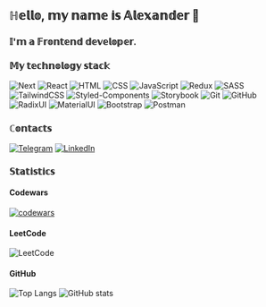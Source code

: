 ## ℍ𝕖𝕝𝕝𝕠, 𝕞𝕪 𝕟𝕒𝕞𝕖 𝕚𝕤 𝔸𝕝𝕖𝕩𝕒𝕟𝕕𝕖𝕣 👋
### 𝕀'𝕞 𝕒 𝔽𝕣𝕠𝕟𝕥𝕖𝕟𝕕 𝕕𝕖𝕧𝕖𝕝𝕠𝕡𝕖𝕣.

### 𝕄𝕪 𝕥𝕖𝕔𝕙𝕟𝕠𝕝𝕠𝕘𝕪 𝕤𝕥𝕒𝕔𝕜
![Next](https://img.shields.io/badge/-Next.js-333?style=for-the-badge&logo=next.js)
![React](https://img.shields.io/badge/-React-333?style=for-the-badge&logo=react)
![HTML](https://img.shields.io/badge/-HTML-333?style=for-the-badge&logo=html5) ![CSS](https://img.shields.io/badge/-CSS-333?style=for-the-badge&logo=css3&logoColor=blue)
![JavaScript](https://img.shields.io/badge/-JavaScript-333?style=for-the-badge&logo=javascript)
![Redux](https://img.shields.io/badge/-redux-333?style=for-the-badge&logo=redux)
![SASS](https://img.shields.io/badge/-sass-333?style=for-the-badge&logo=sass)
![TailwindCSS](https://img.shields.io/badge/-Tailwindcss-333?style=for-the-badge&logo=Tailwindcss)
![Styled-Components](https://img.shields.io/badge/-styledcomponents-333?style=for-the-badge&logo=styledcomponents)
![Storybook](https://img.shields.io/badge/-Storybook-333?style=for-the-badge&logo=Storybook)
![Git](https://img.shields.io/badge/-Git-333?style=for-the-badge&logo=Git)
![GitHub](https://img.shields.io/badge/-GitHub-333?style=for-the-badge&logo=GitHub)
![RadixUI](https://img.shields.io/badge/-RadixUI-333?style=for-the-badge&logo=RadixUI)
![MaterialUI](https://img.shields.io/badge/-MaterialUI-333?style=for-the-badge&logo=MUI)
![Bootstrap](https://img.shields.io/badge/-Bootstrap-333?style=for-the-badge&logo=Bootstrap)
![Postman](https://img.shields.io/badge/-Postman-333?style=for-the-badge&logo=Postman)

### ℂ𝕠𝕟𝕥𝕒𝕔𝕥𝕤
[![Telegram](https://img.shields.io/badge/-Telegram-333?style=for-the-badge&logo=telegram&logoColor=27A0D9)](https://t.me/go_phase) [![LinkedIn](https://img.shields.io/badge/-LinkedIn-333?style=for-the-badge&logo=linkedin&logoColor=blue)](https://www.linkedin.com/in/demianov-an/)

### 𝕊𝕥𝕒𝕥𝕚𝕤𝕥𝕚𝕔𝕤
#### Codewars
[![codewars](https://www.codewars.com/users/demianov/badges/large)](https://www.codewars.com/users/demianov)  
#### LeetCode
![LeetCode](https://leetcode-badge-sage.vercel.app/badge/blue-script?theme=dark&bgColor=282828)
#### GitHub
![Top Langs](https://github-readme-stats.vercel.app/api/top-langs/?username=blue-script&layout=compact&theme=dark)
![GitHub stats](https://github-readme-stats.vercel.app/api?username=blue-script&show_icons=true&hide=prs,issues,contribs&theme=dark)



<!--
**blue-script/blue-script** is a ✨ _special_ ✨ repository because its `README.md` (this file) appears on your GitHub profile.

Here are some ideas to get you started:

- 🔭 I’m currently working on ...
- 🌱 I’m currently learning ...
- 👯 I’m looking to collaborate on ...
- 🤔 I’m looking for help with ...
- 💬 Ask me about ...
- 📫 How to reach me: ...
- 😄 Pronouns: ...
- ⚡ Fun fact: ...
-->

